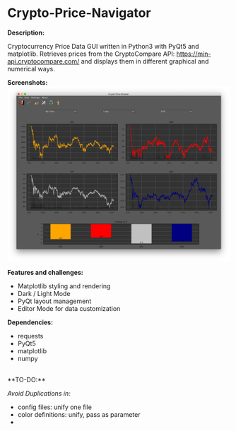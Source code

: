 # Crypto-Price-Navigator

**Description:**

Cryptocurrency Price Data GUI written in Python3 with PyQt5 and matplotlib.
Retrieves prices from the CryptoCompare API: https://min-api.cryptocompare.com/ and displays them in different graphical and numerical ways.
 
**Screenshots:**
![Crypto GUI](screenshots/crypto_gui_screenshot.png)

**Features and challenges:**
- Matplotlib styling and rendering
- Dark / Light Mode
- PyQt layout management
- Editor Mode for data customization

**Dependencies:**
- requests 
- PyQt5
- matplotlib
- numpy

<br>
**TO-DO:**

*Avoid Duplications in:* 
- config files: unify one file
- color definitions: unify, pass as parameter
- 
